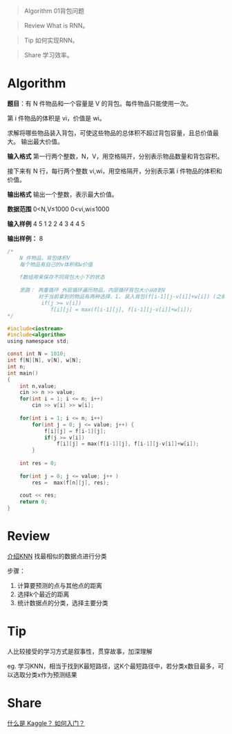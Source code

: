 > Algorithm 01背包问题

> Review What is RNN。

> Tip 如何实现RNN。

> Share 学习效率。


# Algorithm

**题目**：有 N 件物品和一个容量是 V 的背包。每件物品只能使用一次。

第 i 件物品的体积是 vi，价值是 wi。

求解将哪些物品装入背包，可使这些物品的总体积不超过背包容量，且总价值最大。
输出最大价值。

**输入格式**
第一行两个整数，N，V，用空格隔开，分别表示物品数量和背包容积。

接下来有 N 行，每行两个整数 vi,wi，用空格隔开，分别表示第 i 件物品的体积和价值。

**输出格式**
输出一个整数，表示最大价值。

**数据范围**
0<N,V≤1000
0<vi,wi≤1000

**输入样例**
4 5
1 2
2 4
3 4
4 5

**输出样例：**
8

```c
/*
    N 件物品，背包体积V
    每个物品有自己的v体积和w价值
    
    f数组用来保存不同背包大小下的状态
    
    思路： 两重循环 外层循环遍历物品，内层循环背包大小从0到V
          对于当前拿到的物品有两种选择，1. 装入背包(f[i-1][j-v[i]]+w[i]) (之前的价值+当前物品的价值 需要满足放该物品时，体积够) 2 不装入背包 f[i-1][j](只看之前的状态)
           if(j >= v[i])
              f[i][j] = max(f[i-1][j], f[i-1][j-v[i]]+w[i]);
*/

#include<iostream>
#include<algorithm>
using namespace std;

const int N = 1010;
int f[N][N], v[N], w[N];
int n;
int main()
{
    int n,value;
    cin >> n >> value;
    for(int i = 1; i <= n; i++)
        cin >> v[i] >> w[i];
    
    for(int i = 1; i <= n; i++)
        for(int j = 0; j <= value; j++) {
            f[i][j] = f[i-1][j];
            if(j >= v[i])
                f[i][j] = max(f[i-1][j], f[i-1][j-v[i]]+w[i]);
        }
        
    int res = 0;
    
    for(int j = 0; j <= value; j++ )
        res =  max(f[n][j], res);
        
    cout << res;
    return 0;
}
```

# Review
[介绍KNN](https://towardsdatascience.com/introduction-to-k-nearest-neighbors-3b534bb11d26)
找最相似的数据点进行分类

步骤：
1. 计算要预测的点与其他点的距离
2. 选择k个最近的距离
3. 统计数据点的分类，选择主要分类


# Tip

人比较接受的学习方式是叙事性，贯穿故事，加深理解

eg. 学习KNN，相当于找到K最短路径，这K个最短路径中，若分类x数目最多，可以选取分类x作为预测结果


# Share

[什么是 Kaggle？ 如何入门？](https://zhuanlan.zhihu.com/p/25686876)

